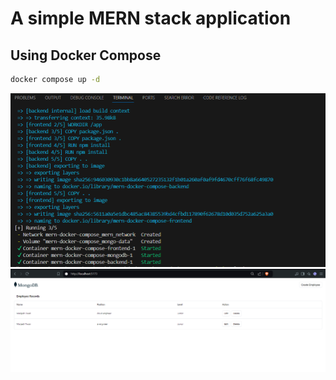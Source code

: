 # A simple MERN stack application 

## Using Docker Compose
```bash
docker compose up -d
```
![docker ](docker.png)
![website](website.png)


